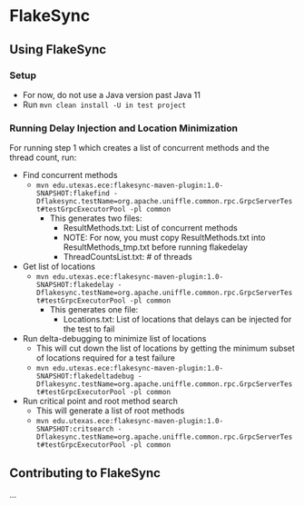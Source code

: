 # FlakeSync

## Using FlakeSync

### Setup
* For now, do not use a Java version past Java 11
* Run ```mvn clean install -U in test project``` 

### Running Delay Injection and Location Minimization
For running step 1 which creates a list of concurrent methods and the thread count, run:
* Find concurrent methods
  * ```mvn edu.utexas.ece:flakesync-maven-plugin:1.0-SNAPSHOT:flakefind -Dflakesync.testName=org.apache.uniffle.common.rpc.GrpcServerTest#testGrpcExecutorPool -pl common```
    * This generates two files:
      *  ResultMethods.txt: List of concurrent methods
      * NOTE: For now, you must copy ResultMethods.txt into ResultMethods_tmp.txt before running flakedelay
      *  ThreadCountsList.txt: # of threads
* Get list of locations
  * ```mvn edu.utexas.ece:flakesync-maven-plugin:1.0-SNAPSHOT:flakedelay -Dflakesync.testName=org.apache.uniffle.common.rpc.GrpcServerTest#testGrpcExecutorPool -pl common```
    * This generates one file:
      * Locations.txt: List of locations that delays can be injected for the test to fail
* Run delta-debugging to minimize list of locations
  * This will cut down the list of locations by getting the minimum subset of locations required for a test failure
  * ```mvn edu.utexas.ece:flakesync-maven-plugin:1.0-SNAPSHOT:flakedeltadebug -Dflakesync.testName=org.apache.uniffle.common.rpc.GrpcServerTest#testGrpcExecutorPool -pl common```
* Run critical point and root method search
  *  This will generate a list of root methods
  * ```mvn edu.utexas.ece:flakesync-maven-plugin:1.0-SNAPSHOT:critsearch -Dflakesync.testName=org.apache.uniffle.common.rpc.GrpcServerTest#testGrpcExecutorPool -pl common```
## Contributing to FlakeSync 
...

